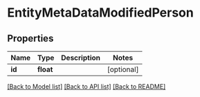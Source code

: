 # EntityMetaDataModifiedPerson

## Properties
Name | Type | Description | Notes
------------ | ------------- | ------------- | -------------
**id** | **float** |  | [optional] 

[[Back to Model list]](../../README.md#documentation-for-models) [[Back to API list]](../../README.md#documentation-for-api-endpoints) [[Back to README]](../../README.md)

